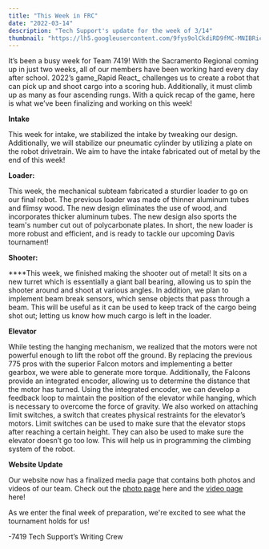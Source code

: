 ```yaml
---
title: "This Week in FRC"
date: "2022-03-14"
description: "Tech Support's update for the week of 3/14"
thumbnail: "https://lh5.googleusercontent.com/9fys9olCkdiRD9fMC-MNIBRic4d74op6SuW_oP_wHCGjk87Yjwuwnp1UBjikNjO1gSBhGKNobZmE3m8NkcziL7kEVmxw52p4dLZppu4ctg5DbptIukXk64xJC-ElqjDW7Ep5g6RU"
---
```

It’s been a busy week for Team 7419! With the Sacramento Regional coming up in just two weeks, all of our members have been working hard every day after school. 2022’s game_Rapid React_ challenges us to create a robot that can pick up and shoot cargo into a scoring hub. Additionally, it must climb up as many as four ascending rungs. With a quick recap of the game, here is what we’ve been finalizing and working on this week!

**Intake**

This week for intake, we stabilized the intake by tweaking our design. Additionally, we will stabilize our pneumatic cylinder by utilizing a plate on the robot drivetrain. We aim to have the intake fabricated out of metal by the end of this week!

**Loader:**

This week, the mechanical subteam fabricated a sturdier loader to go on our final robot. The previous loader was made of thinner aluminum tubes and flimsy wood. The new design eliminates the use of wood, and incorporates thicker aluminum tubes. The new design also sports the team's number cut out of polycarbonate plates. In short, the new loader is more robust and efficient, and is ready to tackle our upcoming Davis tournament!

**Shooter:**

****This week, we finished making the shooter out of metal! It sits on a new turret which is essentially a giant ball bearing, allowing us to spin the shooter around and shoot at various angles. In addition, we plan to implement beam break sensors, which sense objects that pass through a beam. This will be useful as it can be used to keep track of the cargo being shot out; letting us know how much cargo is left in the loader.


**Elevator**

While testing the hanging mechanism, we realized that the motors were not powerful enough to lift the robot off the ground. By replacing the previous 775 pros with the superior Falcon motors and implementing a better gearbox, we were able to generate more torque. Additionally, the Falcons provide an integrated encoder, allowing us to determine the distance that the motor has turned. Using the integrated encoder, we can develop a feedback loop to maintain the position of the elevator while hanging, which is necessary to overcome the force of gravity. We also worked on attaching limit switches, a switch that creates physical restraints for the elevator’s motors. Limit switches can be used to make sure that the elevator stops after reaching a certain height. They can also be used to make sure the elevator doesn’t go too low. This will help us in programming the climbing system of the robot.


**Website Update**

Our website now has a finalized media page that contains both photos and videos of our team. Check out the [photo page](https://www.7419.tech/media/photos) here and the [video page](https://www.7419.tech/media/videos) here!

As we enter the final week of preparation, we're excited to see what the tournament holds for us!

\-7419 Tech Support’s Writing Crew
